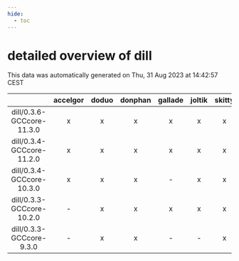 ```yaml
---
hide:
  - toc
---
```


detailed overview of dill
=========================


This data was automatically generated on Thu, 31 Aug 2023 at 14:42:57 CEST  

| |accelgor|doduo|donphan|gallade|joltik|skitty|swalot|victini|
| :---: | :---: | :---: | :---: | :---: | :---: | :---: | :---: | :---: |
|dill/0.3.6-GCCcore-11.3.0|x|x|x|x|x|x|x|x|
|dill/0.3.4-GCCcore-11.2.0|x|x|x|x|x|x|x|x|
|dill/0.3.4-GCCcore-10.3.0|x|x|x|-|x|x|x|x|
|dill/0.3.3-GCCcore-10.2.0|-|x|x|x|x|x|x|x|
|dill/0.3.3-GCCcore-9.3.0|-|x|x|-|-|x|x|x|
